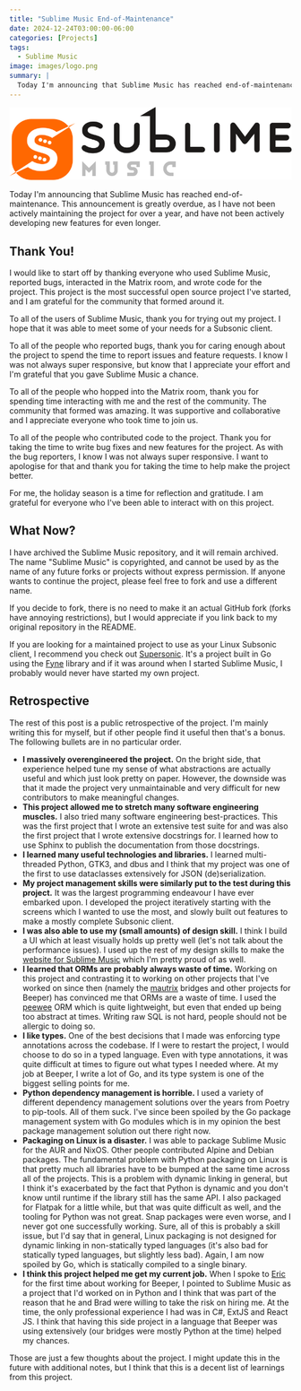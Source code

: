 ```yaml
---
title: "Sublime Music End-of-Maintenance"
date: 2024-12-24T03:00:00-06:00
categories: [Projects]
tags:
  - Sublime Music
image: images/logo.png
summary: |
  Today I'm announcing that Sublime Music has reached end-of-maintenance.
---
```


![](images/logo.png)

Today I'm announcing that Sublime Music has reached end-of-maintenance. This
announcement is greatly overdue, as I have not been actively maintaining the
project for over a year, and have not been actively developing new features for
even longer.

## Thank You!

I would like to start off by thanking everyone who used Sublime Music, reported
bugs, interacted in the Matrix room, and wrote code for the project. This
project is the most successful open source project I've started, and I am
grateful for the community that formed around it.

To all of the users of Sublime Music, thank you for trying out my project. I
hope that it was able to meet some of your needs for a Subsonic client.

To all of the people who reported bugs, thank you for caring enough about the
project to spend the time to report issues and feature requests. I know I was
not always super responsive, but know that I appreciate your effort and I'm
grateful that you gave Sublime Music a chance.

To all of the people who hopped into the Matrix room, thank you for spending
time interacting with me and the rest of the community. The community that
formed was amazing. It was supportive and collaborative and I appreciate
everyone who took time to join us.

To all of the people who contributed code to the project. Thank you for taking
the time to write bug fixes and new features for the project. As with the bug
reporters, I know I was not always super responsive. I want to apologise for
that and thank you for taking the time to help make the project better.

For me, the holiday season is a time for reflection and gratitude. I am grateful
for everyone who I've been able to interact with on this project.

## What Now?

I have archived the Sublime Music repository, and it will remain archived. The
name "Sublime Music" is copyrighted, and cannot be used by as the name of any
future forks or projects without express permission. If anyone wants to continue
the project, please feel free to fork and use a different name.

If you decide to fork, there is no need to make it an actual GitHub fork (forks
have annoying restrictions), but I would appreciate if you link back to my
original repository in the README.

If you are looking for a maintained project to use as your Linux Subsonic
client, I recommend you check out
[Supersonic](https://github.com/dweymouth/supersonic). It's a project built in
Go using the [Fyne](https://fyne.io/) library and if it was around when I
started Sublime Music, I probably would never have started my own project.

## Retrospective

The rest of this post is a public retrospective of the project. I'm mainly
writing this for myself, but if other people find it useful then that's a bonus.
The following bullets are in no particular order.

- **I massively overengineered the project.** On the bright side, that
  experience helped tune my sense of what abstractions are actually useful and
  which just look pretty on paper. However, the downside was that it made the
  project very unmaintainable and very difficult for new contributors to make
  meaningful changes.
- **This project allowed me to stretch many software engineering muscles.** I
  also tried many software engineering best-practices. This was the first
  project that I wrote an extensive test suite for and was also the first
  project that I wrote extensive docstrings for. I learned how to use Sphinx to
  publish the documentation from those docstrings.
- **I learned many useful technologies and libraries.** I learned multi-threaded
  Python, GTK3, and dbus and I think that my project was one of the first to use
  dataclasses extensively for JSON (de)serialization.
- **My project management skills were similarly put to the test during this
  project.** It was the largest programming endeavour I have ever embarked upon.
  I developed the project iteratively starting with the screens which I wanted
  to use the most, and slowly built out features to make a mostly complete
  Subsonic client.
- **I was also able to use my (small amounts) of design skill.** I think I build
  a UI which at least visually holds up pretty well (let's not talk about the
  performance issues). I used up the rest of my design skills to make the
  [website for Sublime Music](https://sublimemusic.app) which I'm pretty proud
  of as well.
- **I learned that ORMs are probably always waste of time.** Working on this
  project and contrasting it to working on other projects that I've worked on
  since then (namely the [mautrix](https://github.com/mautrix) bridges and other
  projects for Beeper) has convinced me that ORMs are a waste of time. I used
  the [peewee](http://docs.peewee-orm.com/en/latest/) ORM which is quite
  lightweight, but even that ended up being too abstract at times. Writing raw
  SQL is not hard, people should not be allergic to doing so.
- **I like types.** One of the best decisions that I made was enforcing type
  annotations across the codebase. If I were to restart the project, I would
  choose to do so in a typed language. Even with type annotations, it was quite
  difficult at times to figure out what types I needed where. At my job at
  Beeper, I write a lot of Go, and its type system is one of the biggest selling
  points for me.
- **Python dependency management is horrible.** I used a variety of different
  dependency management solutions over the years from Poetry to pip-tools. All
  of them suck. I've since been spoiled by the Go package management system with
  Go modules which is in my opinion the best package management solution out
  there right now.
- **Packaging on Linux is a disaster.** I was able to package Sublime Music for
  the AUR and NixOS. Other people contributed Alpine and Debian packages. The
  fundamental problem with Python packaging on Linux is that pretty much all
  libraries have to be bumped at the same time across all of the projects. This
  is a problem with dynamic linking in general, but I think it's exacerbated by
  the fact that Python is dynamic and you don't know until runtime if the
  library still has the same API. I also packaged for Flatpak for a little
  while, but that was quite difficult as well, and the tooling for Python was
  not great. Snap packages were even worse, and I never got one successfully
  working. Sure, all of this is probably a skill issue, but I'd say that in
  general, Linux packaging is not designed for dynamic linking in non-statically
  typed languages (it's also bad for statically typed languages, but slightly
  less bad). Again, I am now spoiled by Go, which is statically compiled to a
  single binary.
- **I think this project helped me get my current job.** When I spoke to
  [Eric](https://www.linkedin.com/in/ericmigi/) for the first time about working
  for Beeper, I pointed to Sublime Music as a project that I'd worked on in
  Python and I think that was part of the reason that he and Brad were willing
  to take the risk on hiring me. At the time, the only professional experience I
  had was in C#, ExtJS and React JS. I think that having this side project in a
  language that Beeper was using extensively (our bridges were mostly Python at
  the time) helped my chances.

Those are just a few thoughts about the project. I might update this in the
future with additional notes, but I think that this is a decent list of
learnings from this project.

